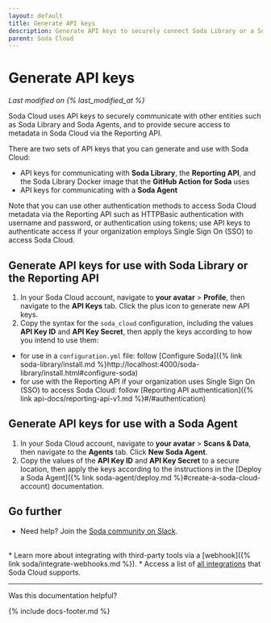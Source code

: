 ```yaml
---
layout: default
title: Generate API keys
description: Generate API keys to securely connect Soda Library or a Soda Agent to Soda Cloud, or to access Soda Cloud via API.
parent: Soda Cloud
---
```


# Generate API keys
*Last modified on {% last_modified_at %}*

Soda Cloud uses API keys to securely communicate with other entities such as Soda Library and Soda Agents, and to provide secure access to metadata in Soda Cloud via the Reporting API. 

There are two sets of API keys that you can generate and use with Soda Cloud:
* API keys for communicating with **Soda Library**, the **Reporting API**, and the Soda Library Docker image that the **GitHub Action for Soda** uses
* API keys for communicating with a **Soda Agent**

Note that you can use other authentication methods to access Soda Cloud metadata via the Reporting API such as HTTPBasic authentication with username and password, or authentication using tokens; use API keys to authenticate access if your organization employs Single Sign On (SSO) to access Soda Cloud.

## Generate API keys for use with Soda Library or the Reporting API

1. In your Soda Cloud account, navigate to **your avatar** > **Profile**, then navigate to the **API Keys** tab. Click the plus icon to generate new API keys.
2. Copy the syntax for the `soda_cloud` configuration, including the values **API Key ID** and **API Key Secret**, then apply the keys according to how you intend to use them:
* for use in a `configuration.yml` file: follow [Configure Soda]({% link soda-library/install.md %}http://localhost:4000/soda-library/install.html#configure-soda)
* for use with the Reporting API if your organization uses Single Sign On (SSO) to access Soda Cloud: follow [Reporting API authentication]({% link api-docs/reporting-api-v1.md %}#/#authentication) 


## Generate API keys for use with a Soda Agent

1. In your Soda Cloud account, navigate to **your avatar** > **Scans & Data**, then navigate to the **Agents** tab. Click **New Soda Agent**.
2. Copy the values of the **API Key ID** and **API Key Secret** to a secure location, then apply the keys according to the instructions in the [Deploy a Soda Agent]({% link soda-agent/deploy.md %}#create-a-soda-cloud-account) documentation.

## Go further

* Need help? Join the <a href="https://community.soda.io/slack" target="_blank"> Soda community on Slack</a>.
<br />
* Learn more about integrating with third-party tools via a [webhook]({% link soda/integrate-webhooks.md %}).
* Access a list of <a href="https://www.soda.io/integrations" target="_blank">all integrations</a> that Soda Cloud supports.

---

Was this documentation helpful?

<!-- LikeBtn.com BEGIN -->
<span class="likebtn-wrapper" data-theme="tick" data-i18n_like="Yes" data-ef_voting="grow" data-show_dislike_label="true" data-counter_zero_show="true" data-i18n_dislike="No"></span>
<script>(function(d,e,s){if(d.getElementById("likebtn_wjs"))return;a=d.createElement(e);m=d.getElementsByTagName(e)[0];a.async=1;a.id="likebtn_wjs";a.src=s;m.parentNode.insertBefore(a, m)})(document,"script","//w.likebtn.com/js/w/widget.js");</script>
<!-- LikeBtn.com END -->

{% include docs-footer.md %}